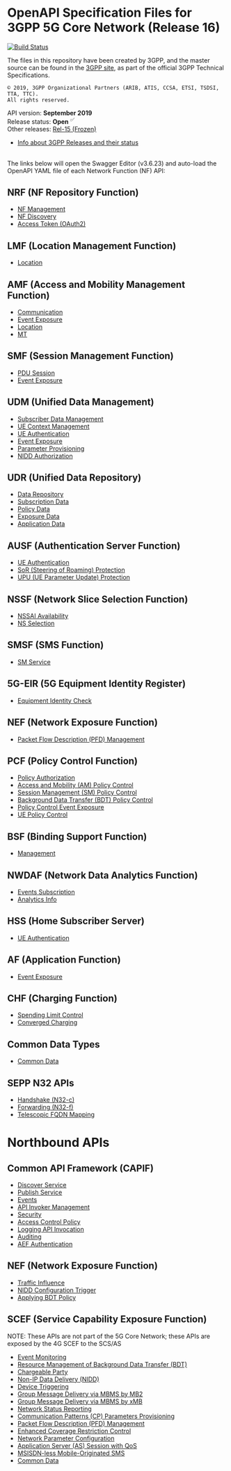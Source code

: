 # OpenAPI Specification Files for 3GPP 5G Core Network (Release 16)

[![Build Status](https://travis-ci.org/jdegre/5GC_APIs.svg?branch=master)](https://travis-ci.org/jdegre/5GC_APIs)

The files in this repository have been created by 3GPP, and the master source can be found in the [3GPP site](http://www.3gpp.org/DynaReport/23-series.htm), as part of the official 3GPP Technical Specifications.
```
© 2019, 3GPP Organizational Partners (ARIB, ATIS, CCSA, ETSI, TSDSI, TTA, TTC).
All rights reserved.
```
API version: **September 2019**<br/>
Release status: **Open** <sup>&#x2705;</sup><br/>
Other releases: [Rel-15 (Frozen)](https://github.com/zakirhussain/5gc_apis/tree/Rel-15)<br/>
- [Info about 3GPP Releases and their status](https://www.3gpp.org/specifications/67-releases)
<br/><br/>

The links below will open the Swagger Editor (v3.6.23) and auto-load the OpenAPI YAML file of each Network Function (NF) API:
<br/>

<!-- APIs -->
## NRF (NF Repository Function)
* [NF Management](https://editor.swagger.io/?url=https://raw.githubusercontent.com/zakirhussain/5gc_apis/master/TS29510_Nnrf_NFManagement.yaml)
* [NF Discovery](https://editor.swagger.io/?url=https://raw.githubusercontent.com/zakirhussain/5gc_apis/master/TS29510_Nnrf_NFDiscovery.yaml)
* [Access Token (OAuth2)](https://editor.swagger.io/?url=https://raw.githubusercontent.com/zakirhussain/5gc_apis/master/TS29510_Nnrf_AccessToken.yaml)
## LMF (Location Management Function)
* [Location](https://editor.swagger.io/?url=https://raw.githubusercontent.com/zakirhussain/5gc_apis/master/TS29572_Nlmf_Location.yaml)
## AMF (Access and Mobility Management Function)
* [Communication](https://editor.swagger.io/?url=https://raw.githubusercontent.com/zakirhussain/5gc_apis/master/TS29518_Namf_Communication.yaml)
* [Event Exposure](https://editor.swagger.io/?url=https://raw.githubusercontent.com/zakirhussain/5gc_apis/master/TS29518_Namf_EventExposure.yaml)
* [Location](https://editor.swagger.io/?url=https://raw.githubusercontent.com/zakirhussain/5gc_apis/master/TS29518_Namf_Location.yaml)
* [MT](https://editor.swagger.io/?url=https://raw.githubusercontent.com/zakirhussain/5gc_apis/master/TS29518_Namf_MT.yaml)
## SMF (Session Management Function)
* [PDU Session](https://editor.swagger.io/?url=https://raw.githubusercontent.com/zakirhussain/5gc_apis/master/TS29502_Nsmf_PDUSession.yaml)
* [Event Exposure](https://editor.swagger.io/?url=https://raw.githubusercontent.com/zakirhussain/5gc_apis/master/TS29508_Nsmf_EventExposure.yaml)
## UDM (Unified Data Management)
* [Subscriber Data Management](https://editor.swagger.io/?url=https://raw.githubusercontent.com/zakirhussain/5gc_apis/master/TS29503_Nudm_SDM.yaml)
* [UE Context Management](https://editor.swagger.io/?url=https://raw.githubusercontent.com/zakirhussain/5gc_apis/master/TS29503_Nudm_UECM.yaml)
* [UE Authentication](https://editor.swagger.io/?url=https://raw.githubusercontent.com/zakirhussain/5gc_apis/master/TS29503_Nudm_UEAU.yaml)
* [Event Exposure](https://editor.swagger.io/?url=https://raw.githubusercontent.com/zakirhussain/5gc_apis/master/TS29503_Nudm_EE.yaml)
* [Parameter Provisioning](https://editor.swagger.io/?url=https://raw.githubusercontent.com/zakirhussain/5gc_apis/master/TS29503_Nudm_PP.yaml)
* [NIDD Authorization](https://editor.swagger.io/?url=https://raw.githubusercontent.com/zakirhussain/5gc_apis/master/TS29503_Nudm_NIDDAU.yaml)
## UDR (Unified Data Repository)
* [Data Repository](https://editor.swagger.io/?url=https://raw.githubusercontent.com/zakirhussain/5gc_apis/master/TS29504_Nudr_DataRepository.yaml)
* [Subscription Data](https://editor.swagger.io/?url=https://raw.githubusercontent.com/zakirhussain/5gc_apis/master/TS29505_Subscription_Data.yaml)
* [Policy Data](https://editor.swagger.io/?url=https://raw.githubusercontent.com/zakirhussain/5gc_apis/master/TS29519_Policy_Data.yaml)
* [Exposure Data](https://editor.swagger.io/?url=https://raw.githubusercontent.com/zakirhussain/5gc_apis/master/TS29519_Exposure_Data.yaml)
* [Application Data](https://editor.swagger.io/?url=https://raw.githubusercontent.com/zakirhussain/5gc_apis/master/TS29519_Application_Data.yaml)
## AUSF (Authentication Server Function)
* [UE Authentication](https://editor.swagger.io/?url=https://raw.githubusercontent.com/zakirhussain/5gc_apis/master/TS29509_Nausf_UEAuthentication.yaml)
* [SoR (Steering of Roaming) Protection](https://editor.swagger.io/?url=https://raw.githubusercontent.com/zakirhussain/5gc_apis/master/TS29509_Nausf_SoRProtection.yaml)
* [UPU (UE Parameter Update) Protection](https://editor.swagger.io/?url=https://raw.githubusercontent.com/zakirhussain/5gc_apis/master/TS29509_Nausf_UPUProtection.yaml)
## NSSF (Network Slice Selection Function)
* [NSSAI Availability](https://editor.swagger.io/?url=https://raw.githubusercontent.com/zakirhussain/5gc_apis/master/TS29531_Nnssf_NSSAIAvailability.yaml)
* [NS Selection](https://editor.swagger.io/?url=https://raw.githubusercontent.com/zakirhussain/5gc_apis/master/TS29531_Nnssf_NSSelection.yaml)
## SMSF (SMS Function)
* [SM Service](https://editor.swagger.io/?url=https://raw.githubusercontent.com/zakirhussain/5gc_apis/master/TS29540_Nsmsf_SMService.yaml)
## 5G-EIR (5G Equipment Identity Register)
* [Equipment Identity Check](https://editor.swagger.io/?url=https://raw.githubusercontent.com/zakirhussain/5gc_apis/master/TS29511_N5g-eir_EquipmentIdentityCheck.yaml)
## NEF (Network Exposure Function)
* [Packet Flow Description (PFD) Management](https://editor.swagger.io/?url=https://raw.githubusercontent.com/zakirhussain/5gc_apis/master/TS29551_Nnef_PFDmanagement.yaml)
## PCF (Policy Control Function)
* [Policy Authorization](https://editor.swagger.io/?url=https://raw.githubusercontent.com/zakirhussain/5gc_apis/master/TS29514_Npcf_PolicyAuthorization.yaml)
* [Access and Mobility (AM) Policy Control](https://editor.swagger.io/?url=https://raw.githubusercontent.com/zakirhussain/5gc_apis/master/TS29507_Npcf_AMPolicyControl.yaml)
* [Session Management (SM) Policy Control](https://editor.swagger.io/?url=https://raw.githubusercontent.com/zakirhussain/5gc_apis/master/TS29512_Npcf_SMPolicyControl.yaml)
* [Background Data Transfer (BDT) Policy Control](https://editor.swagger.io/?url=https://raw.githubusercontent.com/zakirhussain/5gc_apis/master/TS29554_Npcf_BDTPolicyControl.yaml)
* [Policy Control Event Exposure](https://editor.swagger.io/?url=https://raw.githubusercontent.com/zakirhussain/5gc_apis/master/TS29523_Npcf_EventExposure.yaml)
* [UE Policy Control](https://editor.swagger.io/?url=https://raw.githubusercontent.com/zakirhussain/5gc_apis/master/TS29525_Npcf_UEPolicyControl.yaml)
## BSF (Binding Support Function)
* [Management](https://editor.swagger.io/?url=https://raw.githubusercontent.com/zakirhussain/5gc_apis/master/TS29521_Nbsf_Management.yaml)
## NWDAF (Network Data Analytics Function)
* [Events Subscription](https://editor.swagger.io/?url=https://raw.githubusercontent.com/zakirhussain/5gc_apis/master/TS29520_Nnwdaf_EventsSubscription.yaml)
* [Analytics Info](https://editor.swagger.io/?url=https://raw.githubusercontent.com/zakirhussain/5gc_apis/master/TS29520_Nnwdaf_AnalyticsInfo.yaml)
## HSS (Home Subscriber Server)
* [UE Authentication](https://editor.swagger.io/?url=https://raw.githubusercontent.com/zakirhussain/5gc_apis/master/TS29563_Nhss_UEAU.yaml)
## AF (Application Function)
* [Event Exposure](https://editor.swagger.io/?url=https://raw.githubusercontent.com/zakirhussain/5gc_apis/master/TS29517_Naf_EventExposure.yaml)
## CHF (Charging Function)
* [Spending Limit Control](https://editor.swagger.io/?url=https://raw.githubusercontent.com/zakirhussain/5gc_apis/master/TS29594_Nchf_SpendingLimitControl.yaml)
* [Converged Charging](https://editor.swagger.io/?url=https://raw.githubusercontent.com/zakirhussain/5gc_apis/master/TS32291_Nchf_ConvergedCharging.yaml)
## Common Data Types
* [Common Data](https://editor.swagger.io/?url=https://raw.githubusercontent.com/zakirhussain/5gc_apis/master/TS29571_CommonData.yaml)
## SEPP N32 APIs
* [Handshake (N32-c)](https://editor.swagger.io/?url=https://raw.githubusercontent.com/zakirhussain/5gc_apis/master/TS29573_N32_Handshake.yaml)
* [Forwarding (N32-f)](https://editor.swagger.io/?url=https://raw.githubusercontent.com/zakirhussain/5gc_apis/master/TS29573_JOSEProtectedMessageForwarding.yaml)
* [Telescopic FQDN Mapping](https://editor.swagger.io/?url=https://raw.githubusercontent.com/zakirhussain/5gc_apis/master/TS29573_SeppTelescopicFqdnMapping.yaml)

# Northbound APIs

## Common API Framework (CAPIF)
* [Discover Service](https://editor.swagger.io/?url=https://raw.githubusercontent.com/zakirhussain/5gc_apis/master/TS29222_CAPIF_Discover_Service_API.yaml)
* [Publish Service](https://editor.swagger.io/?url=https://raw.githubusercontent.com/zakirhussain/5gc_apis/master/TS29222_CAPIF_Publish_Service_API.yaml)
* [Events](https://editor.swagger.io/?url=https://raw.githubusercontent.com/zakirhussain/5gc_apis/master/TS29222_CAPIF_Events_API.yaml)
* [API Invoker Management](https://editor.swagger.io/?url=https://raw.githubusercontent.com/zakirhussain/5gc_apis/master/TS29222_CAPIF_API_Invoker_Management_API.yaml)
* [Security](https://editor.swagger.io/?url=https://raw.githubusercontent.com/zakirhussain/5gc_apis/master/TS29222_CAPIF_Security_API.yaml)
* [Access Control Policy](https://editor.swagger.io/?url=https://raw.githubusercontent.com/zakirhussain/5gc_apis/master/TS29222_CAPIF_Access_Control_Policy_API.yaml)
* [Logging API Invocation](https://editor.swagger.io/?url=https://raw.githubusercontent.com/zakirhussain/5gc_apis/master/TS29222_CAPIF_Logging_API_Invocation_API.yaml)
* [Auditing](https://editor.swagger.io/?url=https://raw.githubusercontent.com/zakirhussain/5gc_apis/master/TS29222_CAPIF_Auditing_API.yaml)
* [AEF Authentication](https://editor.swagger.io/?url=https://raw.githubusercontent.com/zakirhussain/5gc_apis/master/TS29222_AEF_Security_API.yaml)

## NEF (Network Exposure Function)
* [Traffic Influence](https://editor.swagger.io/?url=https://raw.githubusercontent.com/zakirhussain/5gc_apis/master/TS29522_TrafficInfluence.yaml)
* [NIDD Configuration Trigger](https://editor.swagger.io/?url=https://raw.githubusercontent.com/zakirhussain/5gc_apis/master/TS29522_NIDDConfigurationTrigger.yaml)
* [Applying BDT Policy](https://editor.swagger.io/?url=https://raw.githubusercontent.com/zakirhussain/5gc_apis/master/TS29522_ApplyingBdtPolicy.yaml)

## SCEF (Service Capability Exposure Function)
NOTE: These APIs are not part of the 5G Core Network; these APIs are exposed by the 4G SCEF to the SCS/AS
* [Event Monitoring](https://editor.swagger.io/?url=https://raw.githubusercontent.com/zakirhussain/5gc_apis/master/TS29122_MonitoringEvent.yaml)
* [Resource Management of Background Data Transfer (BDT)](https://editor.swagger.io/?url=https://raw.githubusercontent.com/zakirhussain/5gc_apis/master/TS29122_ResourceManagementOfBdt.yaml)
* [Chargeable Party](https://editor.swagger.io/?url=https://raw.githubusercontent.com/zakirhussain/5gc_apis/master/TS29122_ChargeableParty.yaml)
* [Non-IP Data Delivery (NIDD)](https://editor.swagger.io/?url=https://raw.githubusercontent.com/zakirhussain/5gc_apis/master/TS29122_NIDD.yaml)
* [Device Triggering](https://editor.swagger.io/?url=https://raw.githubusercontent.com/zakirhussain/5gc_apis/master/TS29122_DeviceTriggering.yaml)
* [Group Message Delivery via MBMS by MB2](https://editor.swagger.io/?url=https://raw.githubusercontent.com/zakirhussain/5gc_apis/master/TS29122_GMDviaMBMSbyMB2.yaml)
* [Group Message Delivery via MBMS by xMB](https://editor.swagger.io/?url=https://raw.githubusercontent.com/zakirhussain/5gc_apis/master/TS29122_GMDviaMBMSbyxMB.yaml)
* [Network Status Reporting](https://editor.swagger.io/?url=https://raw.githubusercontent.com/zakirhussain/5gc_apis/master/TS29122_ReportingNetworkStatus.yaml)
* [Communication Patterns (CP) Parameters Provisioning](https://editor.swagger.io/?url=https://raw.githubusercontent.com/zakirhussain/5gc_apis/master/TS29122_CpProvisioning.yaml)
* [Packet Flow Description (PFD) Management](https://editor.swagger.io/?url=https://raw.githubusercontent.com/zakirhussain/5gc_apis/master/TS29122_PfdManagement.yaml)
* [Enhanced Coverage Restriction Control](https://editor.swagger.io/?url=https://raw.githubusercontent.com/zakirhussain/5gc_apis/master/TS29122_ECRControl.yaml)
* [Network Parameter Configuration](https://editor.swagger.io/?url=https://raw.githubusercontent.com/zakirhussain/5gc_apis/master/TS29122_NpConfiguration.yaml)
* [Application Server (AS) Session with QoS](https://editor.swagger.io/?url=https://raw.githubusercontent.com/zakirhussain/5gc_apis/master/TS29122_AsSessionWithQoS.yaml)
* [MSISDN-less Mobile-Originated SMS](https://editor.swagger.io/?url=https://raw.githubusercontent.com/zakirhussain/5gc_apis/master/TS29122_MsisdnLessMoSms.yaml)
* [Common Data](https://editor.swagger.io/?url=https://raw.githubusercontent.com/zakirhussain/5gc_apis/master/TS29122_CommonData.yaml)
